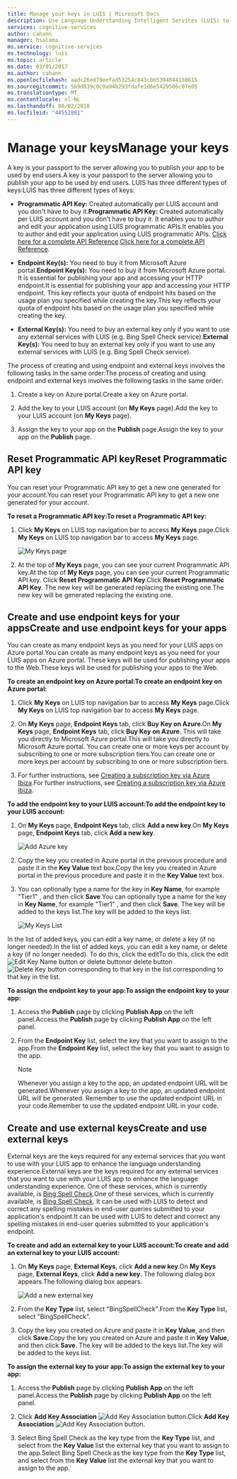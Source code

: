 ```yaml
---
title: Manage your keys in LUIS | Microsoft Docs
description: Use Language Understanding Intelligent Services (LUIS) to manage your programmatic API, endpoint, and external keys.
services: cognitive-services
author: cahann
manager: hsalama
ms.service: cognitive-services
ms.technology: luis
ms.topic: article
ms.date: 03/01/2017
ms.author: cahann
ms.openlocfilehash: aadc26ed79eefad53254c043cbb5394844138615
ms.sourcegitcommit: 5b9d839c0c0a94b293fdafe1d6e5429506c07e05
ms.translationtype: MT
ms.contentlocale: nl-NL
ms.lasthandoff: 08/02/2018
ms.locfileid: "44552881"
---
```

# <a name="manage-your-keys"></a><span data-ttu-id="f5013-103">Manage your keys</span><span class="sxs-lookup"><span data-stu-id="f5013-103">Manage your keys</span></span>
<span data-ttu-id="f5013-104">A key is your passport to the server allowing you to publish your app to be used by end users.</span><span class="sxs-lookup"><span data-stu-id="f5013-104">A key is your passport to the server allowing you to publish your app to be used by end users.</span></span> <span data-ttu-id="f5013-105">LUIS has three different types of keys:</span><span class="sxs-lookup"><span data-stu-id="f5013-105">LUIS has three different types of keys:</span></span>

* <span data-ttu-id="f5013-106">**Programmatic API Key:** Created automatically per LUIS account and you don't have to buy it.</span><span class="sxs-lookup"><span data-stu-id="f5013-106">**Programmatic API Key:** Created automatically per LUIS account and you don't have to buy it.</span></span> <span data-ttu-id="f5013-107">It enables you to author and edit your application using LUIS programmatic APIs.</span><span class="sxs-lookup"><span data-stu-id="f5013-107">It enables you to author and edit your application using LUIS programmatic APIs.</span></span> 
<span data-ttu-id="f5013-108">[Click here for a complete API Reference](https://westus.dev.cognitive.microsoft.com/docs/services/5890b47c39e2bb17b84a55ff/operations/5890b47c39e2bb052c5b9c2f).</span><span class="sxs-lookup"><span data-stu-id="f5013-108">[Click here for a complete API Reference](https://westus.dev.cognitive.microsoft.com/docs/services/5890b47c39e2bb17b84a55ff/operations/5890b47c39e2bb052c5b9c2f).</span></span>

* <span data-ttu-id="f5013-109">**Endpoint Key(s):** You need to buy it from Microsoft Azure portal.</span><span class="sxs-lookup"><span data-stu-id="f5013-109">**Endpoint Key(s):** You need to buy it from Microsoft Azure portal.</span></span> <span data-ttu-id="f5013-110">It is essential for publishing your app and accessing your HTTP endpoint.</span><span class="sxs-lookup"><span data-stu-id="f5013-110">It is essential for publishing your app and accessing your HTTP endpoint.</span></span> <span data-ttu-id="f5013-111">This key reflects your quota of endpoint hits based on the usage plan you specified while creating the key.</span><span class="sxs-lookup"><span data-stu-id="f5013-111">This key reflects your quota of endpoint hits based on the usage plan you specified while creating the key.</span></span> 

* <span data-ttu-id="f5013-112">**External Key(s):** You need to buy an external key only if you want to use any external services with LUIS (e.g. Bing Spell Check service).</span><span class="sxs-lookup"><span data-stu-id="f5013-112">**External Key(s):** You need to buy an external key only if you want to use any external services with LUIS (e.g. Bing Spell Check service).</span></span>
 
<span data-ttu-id="f5013-113">The process of creating and using endpoint and external keys involves the following tasks in the same order:</span><span class="sxs-lookup"><span data-stu-id="f5013-113">The process of creating and using endpoint and external keys involves the following tasks in the same order:</span></span>

 1. <span data-ttu-id="f5013-114">Create a key on Azure portal.</span><span class="sxs-lookup"><span data-stu-id="f5013-114">Create a key on Azure portal.</span></span>
 
 2. <span data-ttu-id="f5013-115">Add the key to your LUIS account (on **My Keys** page).</span><span class="sxs-lookup"><span data-stu-id="f5013-115">Add the key to your LUIS account (on **My Keys** page).</span></span> 
 3. <span data-ttu-id="f5013-116">Assign the key to your app on the **Publish** page.</span><span class="sxs-lookup"><span data-stu-id="f5013-116">Assign the key to your app on the **Publish** page.</span></span> 


## <a name="reset-programmatic-api-key"></a><span data-ttu-id="f5013-117">Reset Programmatic API key</span><span class="sxs-lookup"><span data-stu-id="f5013-117">Reset Programmatic API key</span></span>
<span data-ttu-id="f5013-118">You can reset your Programmatic API key to get a new one generated for your account.</span><span class="sxs-lookup"><span data-stu-id="f5013-118">You can reset your Programmatic API key to get a new one generated for your account.</span></span>

<span data-ttu-id="f5013-119">**To reset a Programmatic API key:**</span><span class="sxs-lookup"><span data-stu-id="f5013-119">**To reset a Programmatic API key:**</span></span>

1. <span data-ttu-id="f5013-120">Click **My Keys** on LUIS top navigation bar to access **My Keys** page.</span><span class="sxs-lookup"><span data-stu-id="f5013-120">Click **My Keys** on LUIS top navigation bar to access **My Keys** page.</span></span>

    ![My Keys page](https://docstestmedia1.blob.core.windows.net/azure-media/articles/cognitive-services/LUIS/Images/MyKeys.JPG)
2. <span data-ttu-id="f5013-122">At the top of **My Keys** page, you can see your current Programmatic API key.</span><span class="sxs-lookup"><span data-stu-id="f5013-122">At the top of **My Keys** page, you can see your current Programmatic API key.</span></span> <span data-ttu-id="f5013-123">Click **Reset Programmatic API Key**.</span><span class="sxs-lookup"><span data-stu-id="f5013-123">Click **Reset Programmatic API Key**.</span></span> <span data-ttu-id="f5013-124">The new key will be generated replacing the existing one.</span><span class="sxs-lookup"><span data-stu-id="f5013-124">The new key will be generated replacing the existing one.</span></span>


## <a name="create-and-use-endpoint-keys-for-your-apps"></a><span data-ttu-id="f5013-125">Create and use endpoint keys for your apps</span><span class="sxs-lookup"><span data-stu-id="f5013-125">Create and use endpoint keys for your apps</span></span>
<span data-ttu-id="f5013-126">You can create as many endpoint keys as you need for your LUIS apps on Azure portal.</span><span class="sxs-lookup"><span data-stu-id="f5013-126">You can create as many endpoint keys as you need for your LUIS apps on Azure portal.</span></span> <span data-ttu-id="f5013-127">These keys will be used for publishing your apps to the Web.</span><span class="sxs-lookup"><span data-stu-id="f5013-127">These keys will be used for publishing your apps to the Web.</span></span>

<span data-ttu-id="f5013-128">**To create an endpoint key on Azure portal:**</span><span class="sxs-lookup"><span data-stu-id="f5013-128">**To create an endpoint key on Azure portal:**</span></span>

1.  <span data-ttu-id="f5013-129">Click **My Keys** on LUIS top navigation bar to access **My Keys** page.</span><span class="sxs-lookup"><span data-stu-id="f5013-129">Click **My Keys** on LUIS top navigation bar to access **My Keys** page.</span></span>

2. <span data-ttu-id="f5013-130">On **My Keys** page, **Endpoint Keys** tab, click **Buy Key on Azure**.</span><span class="sxs-lookup"><span data-stu-id="f5013-130">On **My Keys** page, **Endpoint Keys** tab, click **Buy Key on Azure**.</span></span> <span data-ttu-id="f5013-131">This will take you directly to Microsoft Azure portal.</span><span class="sxs-lookup"><span data-stu-id="f5013-131">This will take you directly to Microsoft Azure portal.</span></span> <span data-ttu-id="f5013-132">You can create one or more keys per account by subscribing to one or more subscription tiers.</span><span class="sxs-lookup"><span data-stu-id="f5013-132">You can create one or more keys per account by subscribing to one or more subscription tiers.</span></span> 
3. <span data-ttu-id="f5013-133">For further instructions, see [Creating a subscription key via Azure Ibiza](AzureIbizaSubscription.md).</span><span class="sxs-lookup"><span data-stu-id="f5013-133">For further instructions, see [Creating a subscription key via Azure Ibiza](AzureIbizaSubscription.md).</span></span>

<span data-ttu-id="f5013-134">**To add the endpoint key to your LUIS account:**</span><span class="sxs-lookup"><span data-stu-id="f5013-134">**To add the endpoint key to your LUIS account:**</span></span>

1. <span data-ttu-id="f5013-135">On **My Keys** page, **Endpoint Keys** tab, click **Add a new key**.</span><span class="sxs-lookup"><span data-stu-id="f5013-135">On **My Keys** page, **Endpoint Keys** tab, click **Add a new key**.</span></span>
 
    ![Add Azure key](https://docstestmedia1.blob.core.windows.net/azure-media/articles/cognitive-services/LUIS/Images/MyKeys-AddKey.JPG)
2. <span data-ttu-id="f5013-137">Copy the key you created in Azure portal in the previous procedure and paste it in the **Key Value** text box.</span><span class="sxs-lookup"><span data-stu-id="f5013-137">Copy the key you created in Azure portal in the previous procedure and paste it in the **Key Value** text box.</span></span> 
3. <span data-ttu-id="f5013-138">You can optionally type a name for the key in **Key Name**, for example "Tier1" , and then click **Save**.</span><span class="sxs-lookup"><span data-stu-id="f5013-138">You can optionally type a name for the key in **Key Name**, for example "Tier1" , and then click **Save**.</span></span> <span data-ttu-id="f5013-139">The key will be added to the keys list.</span><span class="sxs-lookup"><span data-stu-id="f5013-139">The key will be added to the keys list.</span></span>

    ![My Keys List](https://docstestmedia1.blob.core.windows.net/azure-media/articles/cognitive-services/LUIS/Images/MyKeys-Keylist.JPG)

<span data-ttu-id="f5013-141">In the list of added keys, you can edit a key name, or delete a key (if no longer needed).</span><span class="sxs-lookup"><span data-stu-id="f5013-141">In the list of added keys, you can edit a key name, or delete a key (if no longer needed).</span></span> <span data-ttu-id="f5013-142">To do this, click the edit</span><span class="sxs-lookup"><span data-stu-id="f5013-142">To do this, click the edit</span></span> ![Edit Key Name button](https://docstestmedia1.blob.core.windows.net/azure-media/articles/cognitive-services/LUIS/Images/Rename-Intent-btn.JPG) <span data-ttu-id="f5013-144">or delete button</span><span class="sxs-lookup"><span data-stu-id="f5013-144">or delete button</span></span> ![Delete Key button](https://docstestmedia1.blob.core.windows.net/azure-media/articles/cognitive-services/LUIS/Images/trashbin-button.JPG) <span data-ttu-id="f5013-146">corresponding to that key in the list.</span><span class="sxs-lookup"><span data-stu-id="f5013-146">corresponding to that key in the list.</span></span>

<span data-ttu-id="f5013-147">**To assign the endpoint key to your app:**</span><span class="sxs-lookup"><span data-stu-id="f5013-147">**To assign the endpoint key to your app:**</span></span>

1. <span data-ttu-id="f5013-148">Access the **Publish** page by clicking **Publish App** on the left panel.</span><span class="sxs-lookup"><span data-stu-id="f5013-148">Access the **Publish** page by clicking **Publish App** on the left panel.</span></span>

2. <span data-ttu-id="f5013-149">From the **Endpoint Key** list, select the key that you want to assign to the app.</span><span class="sxs-lookup"><span data-stu-id="f5013-149">From the **Endpoint Key** list, select the key that you want to assign to the app.</span></span> 

    >[!NOTE]
    ><span data-ttu-id="f5013-150">Whenever you assign a key to the app, an updated endpoint URL will be generated.</span><span class="sxs-lookup"><span data-stu-id="f5013-150">Whenever you assign a key to the app, an updated endpoint URL will be generated.</span></span> <span data-ttu-id="f5013-151">Remember to use the updated endpoint URL in your code.</span><span class="sxs-lookup"><span data-stu-id="f5013-151">Remember to use the updated endpoint URL in your code.</span></span>


## <a name="create-and-use-external-keys"></a><span data-ttu-id="f5013-152">Create and use external keys</span><span class="sxs-lookup"><span data-stu-id="f5013-152">Create and use external keys</span></span>
<span data-ttu-id="f5013-153">External keys are the keys required for any external services that you want to use with your LUIS app to enhance the language understanding experience.</span><span class="sxs-lookup"><span data-stu-id="f5013-153">External keys are the keys required for any external services that you want to use with your LUIS app to enhance the language understanding experience.</span></span> <span data-ttu-id="f5013-154">One of these services, which is currently available, is [Bing Spell Check](https://www.microsoft.com/cognitive-services/en-us/bing-spell-check-api/documentation).</span><span class="sxs-lookup"><span data-stu-id="f5013-154">One of these services, which is currently available, is [Bing Spell Check](https://www.microsoft.com/cognitive-services/en-us/bing-spell-check-api/documentation).</span></span> <span data-ttu-id="f5013-155">It can be used with LUIS to detect and correct any spelling mistakes in end-user queries submitted to your application's endpoint.</span><span class="sxs-lookup"><span data-stu-id="f5013-155">It can be used with LUIS to detect and correct any spelling mistakes in end-user queries submitted to your application's endpoint.</span></span>

<span data-ttu-id="f5013-156">**To create and add an external key to your LUIS account:**</span><span class="sxs-lookup"><span data-stu-id="f5013-156">**To create and add an external key to your LUIS account:**</span></span>

1. <span data-ttu-id="f5013-157">On **My Keys** page, **External Keys**, click **Add a new key**.</span><span class="sxs-lookup"><span data-stu-id="f5013-157">On **My Keys** page, **External Keys**, click **Add a new key**.</span></span> <span data-ttu-id="f5013-158">The following dialog box appears.</span><span class="sxs-lookup"><span data-stu-id="f5013-158">The following dialog box appears.</span></span>

    ![Add a new external key](https://docstestmedia1.blob.core.windows.net/azure-media/articles/cognitive-services/LUIS/Images/MyKeys-AddExternal.JPG)
2. <span data-ttu-id="f5013-160">From the **Key Type** list, select "BingSpellCheck".</span><span class="sxs-lookup"><span data-stu-id="f5013-160">From the **Key Type** list, select "BingSpellCheck".</span></span>
3. <span data-ttu-id="f5013-161">Copy the key you created on Azure and paste it in **Key Value**, and then click **Save**.</span><span class="sxs-lookup"><span data-stu-id="f5013-161">Copy the key you created on Azure and paste it in **Key Value**, and then click **Save**.</span></span> <span data-ttu-id="f5013-162">The key will be added to the keys list.</span><span class="sxs-lookup"><span data-stu-id="f5013-162">The key will be added to the keys list.</span></span>


<span data-ttu-id="f5013-163">**To assign the external key to your app:**</span><span class="sxs-lookup"><span data-stu-id="f5013-163">**To assign the external key to your app:**</span></span>

1. <span data-ttu-id="f5013-164">Access the **Publish** page by clicking **Publish App** on the left panel.</span><span class="sxs-lookup"><span data-stu-id="f5013-164">Access the **Publish** page by clicking **Publish App** on the left panel.</span></span>
2. <span data-ttu-id="f5013-165">Click **Add Key Association** ![Add Key Association button](https://docstestmedia1.blob.core.windows.net/azure-media/articles/cognitive-services/LUIS/Images/MyKeys-AddKeyAssociation-btn.JPG).</span><span class="sxs-lookup"><span data-stu-id="f5013-165">Click **Add Key Association** ![Add Key Association button](https://docstestmedia1.blob.core.windows.net/azure-media/articles/cognitive-services/LUIS/Images/MyKeys-AddKeyAssociation-btn.JPG).</span></span>

3. <span data-ttu-id="f5013-166">Select Bing Spell Check as the key type from the **Key Type** list, and select from the **Key Value** list the external key that you want to assign to the app.</span><span class="sxs-lookup"><span data-stu-id="f5013-166">Select Bing Spell Check as the key type from the **Key Type** list, and select from the **Key Value** list the external key that you want to assign to the app.</span></span> 







